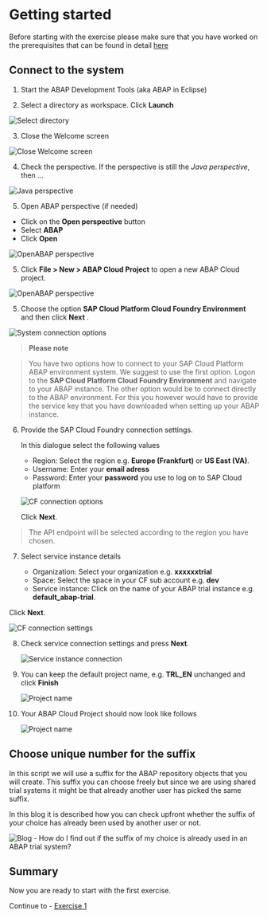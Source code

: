 # Getting started

Before starting with the exercise please make sure that you have worked on the prerequisites that can be found in detail [here](../../README.md#requirements)


## Connect to the system

1. Start the ABAP Development Tools (aka ABAP in Eclipse)

2. Select a directory as workspace. Click **Launch**

 ![Select directory](images/0010.png)

3. Close the Welcome screen

 ![Close Welcome screen](images/0020.png)

4. Check the perspective. If the perspective is still the *Java perspective*, then ...

 ![Java perspective](images/0030.png)

5. Open ABAP perspective (if needed)

  - Click on the **Open perspective** button
  - Select **ABAP**
  - Click **Open**

 ![OpenABAP perspective](images/0040.png)

5. Click **File > New > ABAP Cloud Project** to open a new ABAP Cloud project.

 ![OpenABAP perspective](images/0050.png)

5. Choose the option **SAP Cloud Platform Cloud Foundry Environment** and then click **Next** .

 ![System connection options](images/0060.png)

>**Please note**

> You have two options how to connect to your SAP Cloud Platform ABAP environment system. We suggest to use the first option. Logon to the **SAP Cloud Platform Cloud Foundry Environment** and navigate to your ABAP instance. The other option would be to connect directly to the ABAP environment. For this you however would have to provide the service key that you have downloaded when setting up your ABAP instance. 

6. Provide the SAP Cloud Foundry connection settings. 

   In this dialogue select the following values

   - Region: Select the region e.g. **Europe (Frankfurt)** or **US East (VA)**.
   - Username: Enter your **email adress**
   - Password: Enter your **password** you use to log on to SAP Cloud platform
 
   ![CF connection options](images/0070.png)

    Click **Next**.

> The API endpoint will be selected according to the region you have chosen.
   
7. Select service instance details

   - Organization: Select your organization e.g. **xxxxxxtrial**
   - Space: Select the space in your CF sub account e.g. **dev**
   - Service instance: Click on the name of your ABAP trial instance e.g. **default_abap-trial**.
 
 Click **Next**.

   ![CF connection settings](images/0080.png)

8. Check service connection settings and press **Next**.

   ![Service instance connection](images/0090.png)

8. You can keep the default project name, e.g. **TRL_EN** unchanged and click **Finish**

    ![Project name](images/0100.png)

9. Your ABAP Cloud Project should now look like follows

    ![Project name](images/0105.png)

## Choose unique number for the suffix

In this script we will use a suffix for the ABAP repository objects that you will create. This suffix you can choose freely but since we are using shared trial systems it might be that already another user has picked the same suffix.

In this blog it is described how you can check upfront whether the suffix of your choice has already been used by another user or not.

![Blog - How do I find out if the suffix of my choice is already used in an ABAP trial system? ](https://blogs.sap.com/2020/10/20/how-do-i-find-out-if-the-suffix-of-my-choice-is-already-used-in-an-abap-trial-system/) 

## Summary

Now you are ready to start with the first exercise.

Continue to - [Exercise 1](../ex1/README.md)
